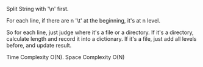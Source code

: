 Split String with '\n' first.

For each line, if there are n '\t' at the beginning, it's at n level.

So for each line, just judge where it's a file or a directory. If it's a directory, calculate length and record it into a dictionary. If it's a file, just add all levels before, and update result.


Time Complexity O(N). Space Complexity O(N)